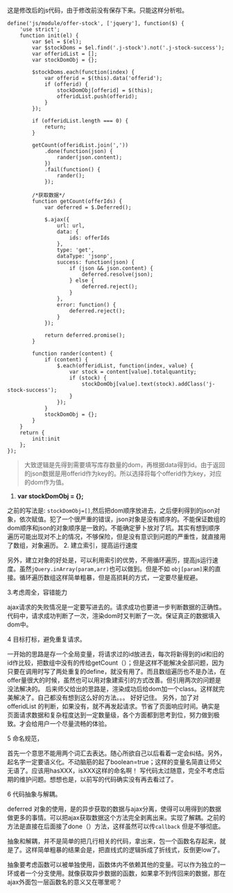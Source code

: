 这是修改后的js代码，由于修改前没有保存下来。只能这样分析啦。
```
define('js/module/offer-stock', ['jquery'], function($) {
    'use strict';
    function init(el) {
        var $el = $(el);
        var $stockDoms = $el.find('.j-stock').not('.j-stock-success');
        var offeridList = [];
        var stockDomObj = {};

        $stockDoms.each(function(index) {
            var offerid = $(this).data('offerid');
            if (offerid) {
                stockDomObj[offerid] = $(this);
                offeridList.push(offerid);
            }
        });

        if (offeridList.length === 0) {
            return;
        }

        getCount(offeridList.join(','))
            .done(function(json) {
                rander(json.content);
            })
            .fail(function() {
                rander();
            });

        /*获取数据*/
        function getCount(offerIds) {
            var deferred = $.Deferred();

            $.ajax({
                url: url,
                data: {
                    ids: offerIds
                },
                type: 'get',
                dataType: 'jsonp',
                success: function(json) {
                    if (json && json.content) {
                        deferred.resolve(json);
                    } else {
                        deferred.reject();
                    }
                },
                error: function() {
                    deferred.reject();
                }
            });

            return deferred.promise();
        }

        function rander(content) {
            if (content) {
                $.each(offeridList, function(index, value) {
                    var stock = content[value].totalquantity;
                    if (stock) {
                        stockDomObj[value].text(stock).addClass('j-stock-success');
                    }
                });
            }
            stockDomObj = {};
        }
    }
    return {
        init:init
    };
});
```
>大致逻辑是先得到需要填写库存数量的dom，再根据data得到id。由于返回的json数据是用offerid作为key的。所以选择将每个offerid作为key，对应的dom作为值。

1. **var stockDomObj = {};**


之前的写法是: `stockDomObj=[]`,然后把dom顺序放进去，之后便利得到的json对象，依次赋值。犯了一个很严重的错误，json对象是没有顺序的。不能保证数组的dom顺序和json的对象顺序是一致的。不能确定萝卜放对了坑。其实有想到顺序遍历可能出现对不上的情况，不够保险，但是没有意识到问题的严重性，就直接用了数组，对象遍历。
2.  建立索引，提高运行速度

另外，建立对象的好处是，可以利用索引的优势，不用循环遍历，提高js运行速度。虽然`jQuery.inArray(param,arr)`也可以做到。但是不如 `obj[param]`来的直接。循环遍历数组这样简单粗暴，但是高损耗的方式，一定要尽量规避。

3.考虑周全，容错能力

ajax请求的失败情况是一定要写进去的。请求成功也要进一步判断数据的正确性。代码中，请求成功判断了一次，渲染dom时又判断了一次。保证真正的数据填入dom中。

4 目标打标，避免重复请求。

一开始的思路是存一个全局变量，将请求过的id放进去，每次将新得到的id和旧的id作比较，把数组中没有的传给getCount（）；但是这样不能解决全部问题，因为只要在调用时写了两处重复的define，就没有用了。而且数组遍历也不是办法，在offer量很大的时候，虽然也可以用对象建索引的方式改善。但引用两次的问题是没法解决的。
后来师父给出的思路是，渲染成功后给dom加一个class。这样就完美解决了。自己都没有想到这么好的方法。。。
好好记住。
另外，加了对offeridList 的判断，如果没有，就不再发起请求。节省了页面响应时间。确实是页面请求数据和复杂程度达到一定数量级，各个方面都到思考到位，努力做到极致。才会给用户一个尽量流畅的体验。

5 命名规范，

首先一个意思不能用两个词汇去表达。随心所欲自己以后看着一定会纠结。另外，起名字一定要语义化。不动脑筋的起了boolean=true；这样的变量名简直让师父无语了。应该用hasXXX，isXXX这样的命名啊！
写代码太过随意，完全不考虑后期的维护问题。想想也是，以前写的代码确实没有再去看过了。

6 代码抽象与解耦。

deferred 对象的使用，是的异步获取的数据与ajax分离，使得可以用得到的数据做更多的事情。可以把ajax获取数据这个方法完全剥离出来。实现了解耦。之前的方法是直接在后面接了done（）方法，这样虽然可以传`callback` 但是不够彻底。

抽象和解耦，并不是简单的把几行相关的代码，拿出来，包一个函数名存起来，就是了。这样简单粗暴的结果会是，把直线式的逻辑拆成了折线式，反倒更low了。

抽象要考虑函数可以被单独使用，函数体内不依赖其他的变量。可以作为独立的一环或者一个分支使用。就像获取异步数据的函数，如果拿不到传回来的数据，那在ajax外面包一层函数名的意义又在哪里呢？


